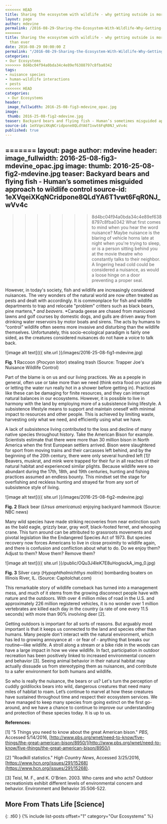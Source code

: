 ```yaml
---
<<<<<<< HEAD
title: Sharing the ecosystem with wildlife - why getting outside is more important than ever
layout: page
author: mdevine
permalink: /2016-08-29-Sharing-the-Ecosystem-With-Wildlife-Why-Getting-Outside-Is-More-Important-Than-Ever-MDevine/
=======
title: Sharing the ecosystem with wildlife - why getting outside is more important
  than ever
date: 2016-08-29 00:00:00 Z
permalink: "/2016-08-29-Sharing-the-Ecosystem-With-Wildlife-Why-Getting-Outside-Is-More-Important-Than-Ever-MDevine/"
categories:
- Our Ecosystems
>>>>>>> 8d4bc04f94a0bda34c4e89ef6388797c8fba0342
tags:
- nuisance species
- human-wildlife interactions
- pests
<<<<<<< HEAD
categories:
 - Our Ecosystems
header:
 image_fullwidth: 2016-25-08-fig3-mdevine_opac.jpg
image:
 thumb: 2016-25-08-fig2-mdevine.jpg
teaser: Backyard bears and flying fish - Human’s sometimes misguided approach to wildlife control 
source-id: 1eXVqeiXKqNCridpone8QLdYA6T1vwt6FqR0NJ_wVv4c
published: true
---
```

=======
layout: page
author: mdevine
header:
  image_fullwidth: 2016-25-08-fig3-mdevine_opac.jpg
image:
  thumb: 2016-25-08-fig2-mdevine.jpg
teaser: Backyard bears and flying fish - Human’s sometimes misguided approach to wildlife
  control
source-id: 1eXVqeiXKqNCridpone8QLdYA6T1vwt6FqR0NJ_wVv4c
---

>>>>>>> 8d4bc04f94a0bda34c4e89ef6388797c8fba0342
What first comes to mind when you hear the word nuisance? Maybe nuisance is the blaring of vehicle horns late at night when you're trying to sleep, or is a person sitting behind you at the movie theatre who constantly talks to their neighbor. A lingering head cold could be considered a nuisance, as would a loose hinge on a door preventing a proper seal. 

However, in today's society, fish and wildlife are increasingly considered nuisances. The very wonders of the natural world are now often treated as pests and dealt with accordingly. It is commonplace for fish and wildlife departments to trap and relocate "problem" critters such as black bears, pine martens,* *and beavers*. *Canada geese are chased from manicured lawns and golf courses by domestic dogs, and gulls are driven away from drinking water reservoirs by motor boats and sirens. The acts by humans to “control” wildlife often seems more invasive and disturbing than the wildlife themselves. Unfortunately, this socio-ecological paradigm is fairly one sided, as the creatures considered nuisances do not have a voice to talk back. 

![image alt text]({{ site.url }}/images/2016-25-08-fig1-mdevine.jpg)

**Fig. 1** Raccoon (*Procyon lotor*) stealing trash (Source: Trapper Joe's Nuisance Wildlife Control)

Part of the blame is on us and our living practices. We as a people in general, often use or take more than we need (think extra food on your plate or letting the water run really hot in a shower before getting in). Practices like these can be damaging for finite resources, and they can interrupt natural balances in our ecosystems. However, it is possible to live in harmony with the land by employing more of a subsistence living lifestyle. A subsistence lifestyle means to support and maintain oneself with minimal impact to resources and other people. This is achieved by limiting waste, harvesting only what we need, and efficiently using what we have.  

A lack of subsistence living contributed to the loss and decline of many native species throughout history. Take the American Bison for example. Scientists estimate that there were more than 30 million bison in North America when the first European settlers arrived. Bison were slaughtered for sport from moving trains and their carcasses left behind, and by the beginning of the 20th century, there were only several hundred left [1]! Beavers, muskrat, and mink were trapped for their fur in all reaches of their natural habitat and experienced similar plights. Because wildlife were so abundant during the 17th, 18th, and 19th centuries, hunting and fishing practices assumed an endless bounty. This mindset set the stage for overfishing and reckless hunting and strayed far from any sort of subsistence style of living. 


![image alt text]({{ site.url }}/images/2016-25-08-fig2-mdevine.jpg)

**Fig. 2** Black bear (*Ursus americanus*) enjoying backyard hammock (Source: NBC news)

Many wild species have made striking recoveries from near extinction such as the bald eagle, grizzly bear, gray wolf, black-footed ferret, and whooping crane. This turn around can be attributed to grassroots movements and pivotal legislation like the Endangered Species Act of 1973. But species recovery now forces Americans to live in close proximity to wildlife again, and there is confusion and confliction about what to do. Do we enjoy them? Adjust to them? Move them? Remove them? 

![image alt text]({{ site.url }}/public/OQu3J4IeK7E8uHogisckA_img_0.jpg)

**Fig. 3** Silver carp (*Hypophthalmichthys molitrix*) bombarding boaters on Illinois River, IL.  (Source: Capitolchat.com)

This remarkable story of wildlife comeback has turned into a management mess, and much of it stems from the growing disconnect people have with nature and the outdoors. With over 4 million miles of road in the U.S. and approximately 226 million registered vehicles, it is no wonder over 1 million vertebrates are killed each day in the country (a rate of one every 11.5 seconds) with more than 90% involving deer [2]. 

Getting outdoors is important for all sorts of reasons. But arguably most important is that it keeps us connected to the land and species other than humans. Many people don't interact with the natural environment, which has led to growing annoyance at - or fear of - anything that breaks our routine—like wildlife. A stroll along a stream or a bike ride in the woods can have a large impact in how we view wildlife. In fact, participation in outdoor recreation has been positively linked to increased environmental concern and behavior [3]. Seeing animal behavior in their natural habitat may actually dissuade us from stereotyping them as nuisances, and contribute to a safer environment for both humans and wildlife.   

So who is really the nuisance, the bears or us? Let's turn the perception of cuddly goldilocks bears into wild, dangerous creatures that need many miles of habitat to roam. Let’s continue to marvel at how these creatures have sustained throughout time and respect their ecosystem services. We have managed to keep many species from going extinct on the first go-around, and we have a chance to continue to improve our understanding and protection of these species today. It is up to us.    

 

**References:**

[1] "5 Things you need to know about the great American bison." *PBS,* Accessed 5/14/2016, [http://www.pbs.org/wnet/need-to-know/five-things/the-great-american-bison/8950/](http://www.pbs.org/wnet/need-to-know/five-things/the-great-american-bison/8950/)

[2]  "Roadkill statistics." *High Country News*, Accessed 3/25/2016, [https://www.hcn.org/issues/291/15268](https://www.hcn.org/issues/291/15268).

[3] Teisl, M. F., and K. O'Brien. 2003. Who cares and who acts? Outdoor recreationists exhibit different levels of environmental concern and behavior. Environment and Behavior 35:506-522.

## More From Thats Life [Science]
{: .t60 }
{% include list-posts offset="1" category="Our Ecosystems" %}